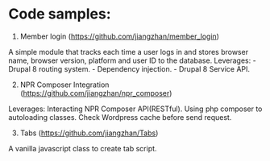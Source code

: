 # Code samples:
  1. Member login (https://github.com/jiangzhan/member_login)
  
  A simple module that tracks each time a user logs in and stores browser name, browser version, platform and user ID to the database.
    Leverages:
      - Drupal 8 routing system.
      - Dependency injection.
      - Drupal 8 Service API.
  
  2. NPR Composer Integration (https://github.com/jiangzhan/npr_composer)
  
  Leverages:
    Interacting NPR Composer API(RESTful).
    Using php composer to autoloading classes.
    Check Wordpress cache before send request.
    
  3. Tabs (https://github.com/jiangzhan/Tabs)
  
  A vanilla javascript class to create tab script.
